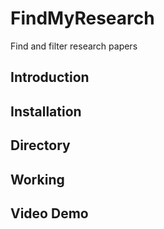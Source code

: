 # FindMyResearch
Find and filter research papers

## Introduction

## Installation

## Directory

## Working

## Video Demo

